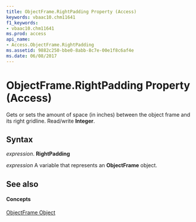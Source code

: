 ```yaml
---
title: ObjectFrame.RightPadding Property (Access)
keywords: vbaac10.chm11641
f1_keywords:
- vbaac10.chm11641
ms.prod: access
api_name:
- Access.ObjectFrame.RightPadding
ms.assetid: 9882c250-bbe0-8abb-8c7e-00e1f8c6af4e
ms.date: 06/08/2017
---
```



# ObjectFrame.RightPadding Property (Access)

Gets or sets the amount of space (in inches) between the object frame and its right gridline. Read/write **Integer**.


## Syntax

 _expression_. **RightPadding**

 _expression_ A variable that represents an **ObjectFrame** object.


## See also


#### Concepts


[ObjectFrame Object](objectframe-object-access.md)

